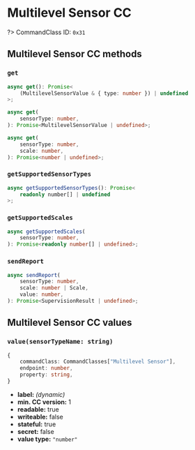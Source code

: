 # Multilevel Sensor CC

?> CommandClass ID: `0x31`

## Multilevel Sensor CC methods

### `get`

```ts
async get(): Promise<
	(MultilevelSensorValue & { type: number }) | undefined
>;

async get(
	sensorType: number,
): Promise<MultilevelSensorValue | undefined>;

async get(
	sensorType: number,
	scale: number,
): Promise<number | undefined>;
```

### `getSupportedSensorTypes`

```ts
async getSupportedSensorTypes(): Promise<
	readonly number[] | undefined
>;
```

### `getSupportedScales`

```ts
async getSupportedScales(
	sensorType: number,
): Promise<readonly number[] | undefined>;
```

### `sendReport`

```ts
async sendReport(
	sensorType: number,
	scale: number | Scale,
	value: number,
): Promise<SupervisionResult | undefined>;
```

## Multilevel Sensor CC values

### `value(sensorTypeName: string)`

```ts
{
	commandClass: CommandClasses["Multilevel Sensor"],
	endpoint: number,
	property: string,
}
```

-   **label:** _(dynamic)_
-   **min. CC version:** 1
-   **readable:** true
-   **writeable:** false
-   **stateful:** true
-   **secret:** false
-   **value type:** `"number"`

